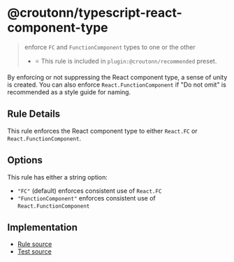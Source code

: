 # @croutonn/typescript-react-component-type
> enforce `FC` and `FunctionComponent` types to one or the other
> - ⭐️ This rule is included in `plugin:@croutonn/recommended` preset.

By enforcing or not suppressing the React component type, a sense of unity is created.
You can also enforce `React.FunctionComponent` if "Do not omit" is recommended as a style guide for naming.

## Rule Details

This rule enforces the React component type to either `React.FC` or `React.FunctionComponent`.

## Options

This rule has either a string option:

- `"FC"` (default) enforces consistent use of `React.FC`
- `"FunctionComponent"` enforces consistent use of `React.FunctionComponent`

## Implementation

- [Rule source](../../lib/rules/typescript-react-component-type.js)
- [Test source](../../tests/lib/rules/typescript-react-component-type.js)
